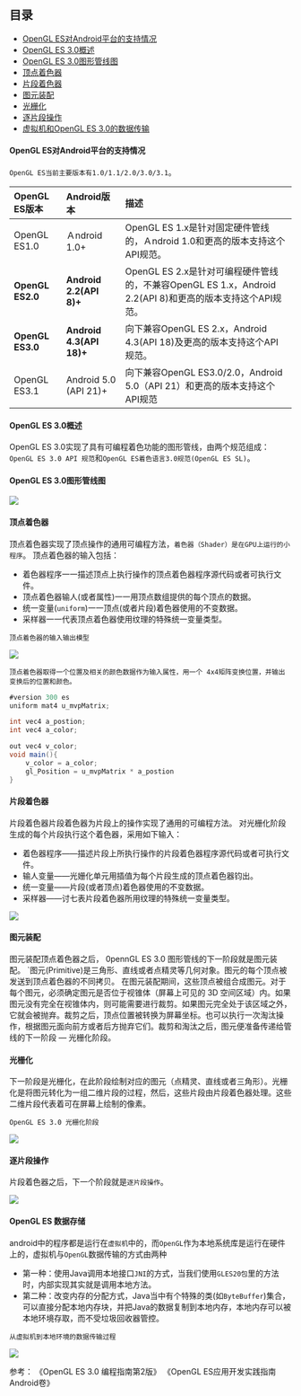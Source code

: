 
## 目录

- [OpenGL ES对Android平台的支持情况]()
- [OpenGL ES 3.0概述]()
- [OpenGL ES 3.0图形管线图]()
- [顶点着色器]()
- [片段着色器]()
- [图元装配]()
- [光栅化]()
- [逐片段操作]()
- [虚拟机和OpenGL ES 3.0的数据传输]()

#### OpenGL ES对Android平台的支持情况

`OpenGL ES当前主要版本有1.0/1.1/2.0/3.0/3.1`。

|OpenGL ES版本|Android版本|描述|
|:-|:-|:-|
|OpenGL ES1.0|Ａndroid 1.0+|OpenGL ES 1.x是针对固定硬件管线的，Ａndroid 1.0和更高的版本支持这个API规范。|
|**OpenGL ES2.0**|**Android 2.2(API 8)+**|OpenGL ES 2.x是针对可编程硬件管线的，不兼容OpenGL ES 1.x，Android 2.2(API 8)和更高的版本支持这个API规范。|
|**OpenGL ES3.0**|**Android 4.3(API 18)+**|向下兼容OpenGL ES 2.x，Android 4.3(API 18)及更高的版本支持这个API规范。|
|OpenGL ES3.1|Android 5.0 (API 21)+|向下兼容OpenGL ES3.0/2.0，Android 5.0（API 21）和更高的版本支持这个API规范|

#### OpenGL ES 3.0概述

OpenGL ES 3.0实现了具有可编程着色功能的图形管线，由两个规范组成：`OpenGL ES 3.0 API 规范`和`OpenGL ES着色语言3.0规范(OpenGL ES SL)`。

#### OpenGL ES 3.0图形管线图

![](images/20181104142344498.png)

#### 顶点着色器
顶点着色器实现了顶点操作的通用可编程方法，`着色器（Shader）是在GPU上运行的小程序`。
顶点着色器的输入包括：
- 着色器程序一一描述顶点上执行操作的顶点着色器程序源代码或者可执行文件。
- 顶点着色器输人(或者属性)一一用顶点数组提供的每个顶点的数据。
- 统一变量(`uniform`)一一顶点(或者片段)着色器使用的不变数据。
- 采样器一一代表顶点着色器使用纹理的特殊统一变量类型。


`顶点着色器的输入输出模型`

![](images/20181104144052178.png)

`顶点着色器取得一个位置及相关的颜色数据作为输入属性，用一个 4x4矩阵变换位置，并输出变换后的位置和颜色。`
```java
#version 300 es
uniform mat4 u_mvpMatrix;

int vec4 a_postion;
int vec4 a_color;

out vec4 v_color;
void main(){
	v_color = a_color;
	gl_Position = u_mvpMatrix * a_postion
}
```

#### 片段着色器
片段着色器片段着色器为片段上的操作实现了通用的可编程方法。
对光栅化阶段生成的每个片段执行这个着色器，采用如下输入：
- 着色器程序——描述片段上所执行操作的片段着色器程序源代码或者可执行文件。
- 输人变量——光姗化单元用插值为每个片段生成的顶点着色器钧出。
- 统一变量——片段(或者顶点)着色器使用的不变数据。
- 采样器——讨七表片段着色器所用纹理的特殊统一变量类型。

![](images/20181104145208118.png)

#### 图元装配
图元装配顶点着色器之后， 0pennGL ES 3.0 图形管线的下一阶段就是图元装配。
`图元(Primitive)是三角形、直线或者点精灵等几何对象。图元的每个顶点被发送到顶点着色器的不同拷贝。
在图元装配期间，这些顶点被组合成图元。对于每个图元，必须确定图元是否位于视锥体（屏幕上可见的 3D 空间区域）内。如果图元没有完全在视锥体内，则可能需要进行裁剪。如果图元完全处于该区域之外，它就会被抛弃。裁剪之后，顶点位置被转换为屏幕坐标。也可以执行一次淘汰操作，根据图元面向前方或者后方抛弃它们。裁剪和淘汰之后，图元便准备传递给管线的下一阶段 ― 光栅化阶段。

 #### 光栅化
 下一阶段是光栅化，在此阶段绘制对应的图元（点精灵、直线或者三角形）。光栅化是将图元转化为一组二维片段的过程，然后，这些片段由片段着色器处理。这些二维片段代表着可在屏幕上绘制的像素。

`OpenGL ES 3.0 光栅化阶段`

![](images/20181104151331670.png)

#### 逐片段操作

片段着色器之后，下一个阶段就是`逐片段操作`。

![](images/20181104151943322.png)

#### OpenGL ES 数据存储
android中的程序都是运行在`虚拟机`中的，而`OpenGL`作为本地系统库是运行在硬件上的，虚拟机与`OpenGL`数据传输的方式由两种
- 第一种：使用Java调用本地接口`JNI`的方式，当我们使用`GLES20包`里的方法时，内部实现其实就是调用本地方法。
- 第二种：改变内存的分配方式，Java当中有个特殊的类(如`ByteBuffer`)集合，可以直接分配本地内存块，并把Java的数据复制到本地内存，本地内存可以被本地环境存取，而不受垃圾回收器管控。

`从虚拟机到本地环境的数据传输过程`

![](images/20181104152722938.png)

参考：
《OpenGL ES 3.0 编程指南第2版》
《OpenGL ES应用开发实践指南Android卷》
